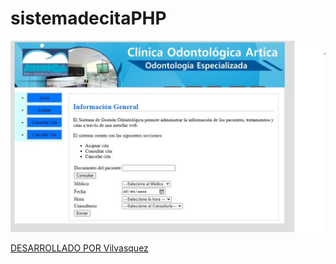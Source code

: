 # sistemadecitaPHP
![screenshot](resource/odonto.jpg)
<p align="center">

<a href="https://www.linkedin.com/in/vilvasquez/">DESARROLLADO POR Vilvasquez</a>
</p>
